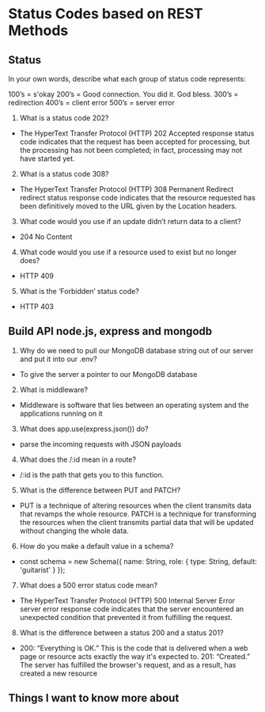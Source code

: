 # Status Codes based on REST Methods

## Status
In your own words, describe what each group of status code represents:

100’s = s'okay
200’s = Good connection. You did it. God bless.
300’s = redirection
400’s = client error
500’s = server error

1. What is a status code 202? 
- The HyperText Transfer Protocol (HTTP) 202 Accepted response status code indicates that the request has been accepted for processing, but the processing has not been completed; in fact, processing may not have started yet.

2. What is a status code 308?
- The HyperText Transfer Protocol (HTTP) 308 Permanent Redirect redirect status response code indicates that the resource requested has been definitively moved to the URL given by the Location headers.
3. What code would you use if an update didn’t return data to a client?
- 204 No Content
4. What code would you use if a resource used to exist but no longer does?
- HTTP 409
5. What is the ‘Forbidden’ status code?
- HTTP 403

## Build API node.js, express and mongodb

1. Why do we need to pull our MongoDB database string out of our server and put it into our .env?
- To give the server a pointer to our MongoDB database
2. What is middleware?
- Middleware is software that lies between an operating system and the applications running on it
3. What does app.use(express.json()) do?
- parse the incoming requests with JSON payloads 
4. What does the /:id mean in a route?
- /:id is the path that gets you to this function.
5. What is the difference between PUT and PATCH?
- PUT is a technique of altering resources when the client transmits data that revamps the whole resource. PATCH is a technique for transforming the resources when the client transmits partial data that will be updated without changing the whole data.
6. How do you make a default value in a schema?
- const schema = new Schema({
  name: String,
  role: { type: String, default: 'guitarist' }
  });
7. What does a 500 error status code mean?
- The HyperText Transfer Protocol (HTTP) 500 Internal Server Error server error response code indicates that the server encountered an unexpected condition that prevented it from fulfilling the request.
8. What is the difference between a status 200 and a status 201?
- 200: “Everything is OK.” This is the code that is delivered when a web page or resource acts exactly the way it's expected to. 201: “Created.” The server has fulfilled the browser's request, and as a result, has created a new resource

## Things I want to know more about